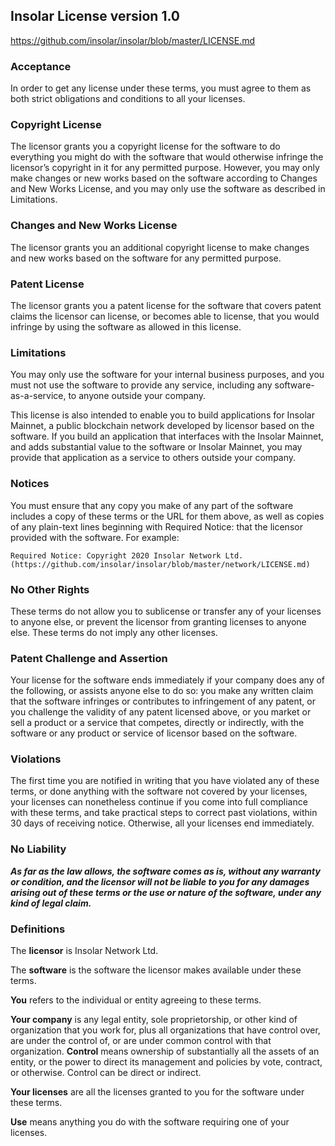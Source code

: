 ## Insolar License version 1.0

https://github.com/insolar/insolar/blob/master/LICENSE.md

### Acceptance

In order to get any license under these terms, you must agree to them as both strict obligations and conditions
to all your licenses.

### Copyright License

The licensor grants you a copyright license for the software to do everything you might do with the software
that would otherwise infringe the licensor’s copyright in it for any permitted purpose. However, you may only
make changes or new works based on the software according to Changes and New Works License, and you may only
use the software as described in Limitations.

### Changes and New Works License

The licensor grants you an additional copyright license to make changes and new works based on the software
for any permitted purpose.

### Patent License

The licensor grants you a patent license for the software that covers patent claims the licensor can license,
or becomes able to license, that you would infringe by using the software as allowed in this license.

### Limitations

You may only use the software for your internal business purposes, and you must not use the software
to provide any service, including any software-as-a-service, to anyone outside your company.

This license is also intended to enable you to build applications for Insolar Mainnet, a public blockchain
network developed by licensor based on the software. If you build an application that interfaces with the
Insolar Mainnet, and adds substantial value to the software or Insolar Mainnet, you may provide
that application as a service to others outside your company.

### Notices

You must ensure that any copy you make of any part of the software includes a copy of these terms or the URL
for them above, as well as copies of any plain-text lines beginning with Required Notice: that the licensor
provided with the software. For example:

    Required Notice: Copyright 2020 Insolar Network Ltd. (https://github.com/insolar/insolar/blob/master/network/LICENSE.md)

### No Other Rights

These terms do not allow you to sublicense or transfer any of your licenses to anyone else, or prevent
the licensor from granting licenses to anyone else. These terms do not imply any other licenses.

### Patent Challenge and Assertion

Your license for the software ends immediately if your company does any of the following, or assists
anyone else to do so: you make any written claim that the software infringes or contributes to infringement
of any patent, or you challenge the validity of any patent licensed above, or you market or sell a product
or a service that competes, directly or indirectly, with the software or any product or service of licensor
based on the software.

### Violations

The first time you are notified in writing that you have violated any of these terms, or done anything
with the software not covered by your licenses, your licenses can nonetheless continue if you come into
full compliance with these terms, and take practical steps to correct past violations, within 30 days
of receiving notice. Otherwise, all your licenses end immediately.

### No Liability

_**As far as the law allows, the software comes as is, without any warranty or condition, and the licensor
will not be liable to you for any damages arising out of these terms or the use or nature of the software,
under any kind of legal claim.**_

### Definitions

The **licensor** is Insolar Network Ltd.

The **software** is the software the licensor makes available under these terms.

**You** refers to the individual or entity agreeing to these terms.

**Your company** is any legal entity, sole proprietorship, or other kind of organization that you work for,
plus all organizations that have control over, are under the control of, or are under common control
with that organization. **Control** means ownership of substantially all the assets of an entity,
or the power to direct its management and policies by vote, contract, or otherwise.
Control can be direct or indirect.

**Your licenses** are all the licenses granted to you for the software under these terms.

**Use** means anything you do with the software requiring one of your licenses.